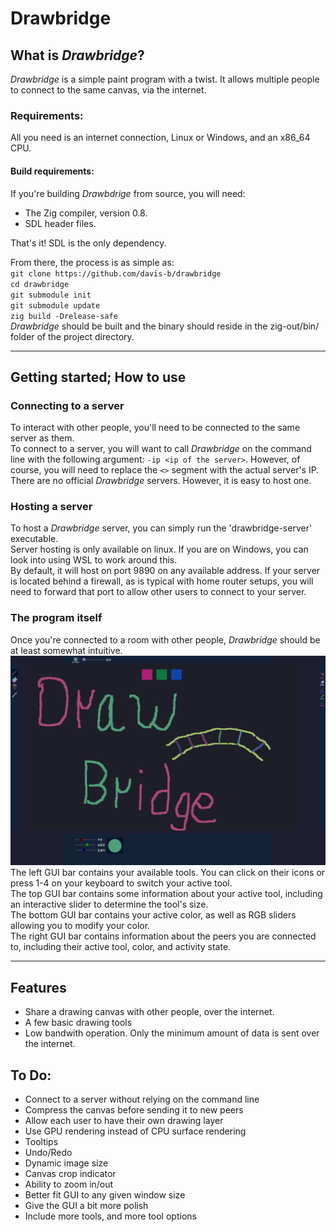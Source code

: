 # Drawbridge #

## What is _Drawbridge_? ##
_Drawbridge_ is a simple paint program with a twist. It allows multiple people to connect to the same canvas, via the internet.

### Requirements: ###
All you need is an internet connection, Linux or Windows, and an x86\_64 CPU.

#### Build requirements: ####
If you're building _Drawbdrige_ from source, you will need:

* The Zig compiler, version 0.8.
* SDL header files.

That's it! SDL is the only dependency.

From there, the process is as simple as:  
`git clone https://github.com/davis-b/drawbridge`  
`cd drawbridge`  
`git submodule init`  
`git submodule update`  
`zig build -Drelease-safe`  
_Drawbridge_ should be built and the binary should reside in the zig-out/bin/ folder of the project directory.


- - -

## Getting started; How to use ##

### Connecting to a server ###

To interact with other people, you'll need to be connected to the same server as them.  
To connect to a server, you will want to call _Drawbridge_ on the command line with the following argument:
`-ip <ip of the server>`. However, of course, you will need to replace the `<>` segment with the actual server's IP.   
There are no official _Drawbridge_ servers. However, it is easy to host one. 

### Hosting a server ### 

To host a _Drawbridge_ server, you can simply run the 'drawbridge-server' executable.  
Server hosting is only available on linux. If you are on Windows, you can look into using WSL to work around this.  
By default, it will host on port 9890 on any available address. If your server is located behind a firewall, as is typical with home router setups, you will need to forward that port to allow other users to connect to your server.

### The program itself ###

Once you're connected to a room with other people, _Drawbridge_ should be at least somewhat intuitive.  
![full-program](docs/full_program.png)  
The left GUI bar contains your available tools. You can click on their icons or press 1-4 on your keyboard to switch your active tool.  
The top GUI bar contains some information about your active tool, including an interactive slider to determine the tool's size.  
The bottom GUI bar contains your active color, as well as RGB sliders allowing you to modify your color.  
The right GUI bar contains information about the peers you are connected to, including their active tool, color, and activity state.  


- - -

## Features ##
* Share a drawing canvas with other people, over the internet.
* A few basic drawing tools
* Low bandwith operation. Only the minimum amount of data is sent over the internet.

## To Do: ##
* Connect to a server without relying on the command line
* Compress the canvas before sending it to new peers
* Allow each user to have their own drawing layer
* Use GPU rendering instead of CPU surface rendering
* Tooltips
* Undo/Redo
* Dynamic image size
* Canvas crop indicator
* Ability to zoom in/out
* Better fit GUI to any given window size
* Give the GUI a bit more polish
* Include more tools, and more tool options
